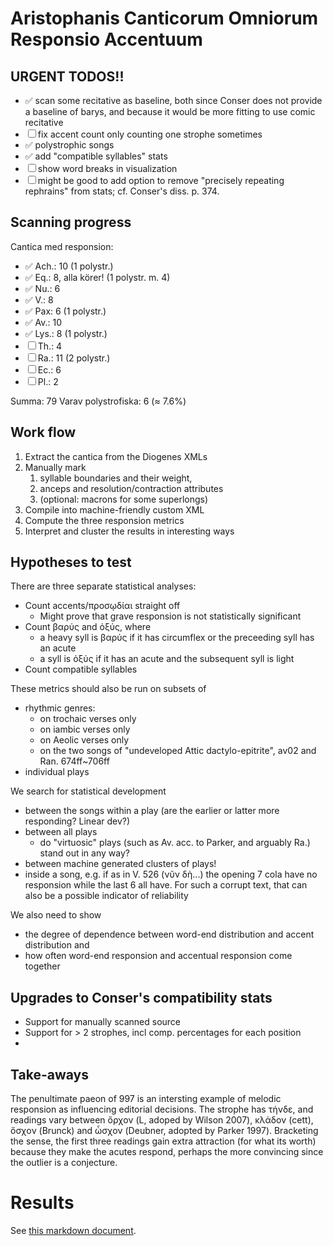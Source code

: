 # Aristophanis Canticorum Omniorum Responsio Accentuum

## URGENT TODOS!!

- ✅ scan some recitative as baseline, both since Conser does not provide a baseline of barys, and because it would be more fitting to use comic recitative 
- ☐ fix accent count only counting one strophe sometimes
- ✅ polystrophic songs
- ✅ add "compatible syllables" stats
- ☐ show word breaks in visualization 
- ☐ might be good to add option to remove "precisely repeating rephrains" from stats; cf. Conser's diss. p. 374.

## Scanning progress

Cantica med responsion: 
- ✅ Ach.: 10 (1 polystr.)
- ✅ Eq.: 8, alla körer! (1 polystr. m. 4)
- ✅ Nu.: 6
- ✅ V.: 8
- ✅ Pax: 6 (1 polystr.)
- ✅ Av.: 10
- ✅ Lys.: 8 (1 polystr.)
- ☐ Th.: 4
- ☐ Ra.: 11 (2 polystr.)
- ☐ Ec.: 6 
- ☐ Pl.: 2 

Summa: 79
Varav polystrofiska: 6 (≈ 7.6%)

## Work flow
1. Extract the cantica from the Diogenes XMLs
2. Manually mark 
   1. syllable boundaries and their weight, 
   2. anceps and resolution/contraction attributes
   3. (optional: macrons for some superlongs)
3. Compile into machine-friendly custom XML
4. Compute the three responsion metrics 
5. Interpret and cluster the results in interesting ways

## Hypotheses to test

There are three separate statistical analyses:

- Count accents/προσῳδίαι straight off
  - Might prove that grave responsion is not statistically significant
- Count βαρύς and ὀξύς, where
  - a heavy syll is βαρύς if it has circumflex or the preceeding syll has an acute 
  - a syll is ὀξύς if it has an acute and the subsequent syll is light
- Count compatible syllables

These metrics should also be run on subsets of 
- rhythmic genres:
  - on trochaic verses only
  - on iambic verses only
  - on Aeolic verses only
  - on the two songs of "undeveloped Attic dactylo-epitrite", av02 and Ran. 674ff~706ff
- individual plays

We search for statistical development
- between the songs within a play (are the earlier or latter more responding? Linear dev?)
- between all plays
  - do "virtuosic" plays (such as Av. acc. to Parker, and arguably Ra.) stand out in any way?
- between machine generated clusters of plays!
- inside a song, e.g. if as in V. 526 (νῦν δὴ...) the opening 7 cola have no responsion while the last 6 all have. For such a corrupt text, that can also be a possible indicator of reliability

We also need to show
- the degree of dependence between word-end distribution and accent distribution and
- how often word-end responsion and accentual responsion come together 

## Upgrades to Conser's compatibility stats

- Support for manually scanned source
- Support for > 2 strophes, incl comp. percentages for each position
- 


## Take-aways

The penultimate paeon of  997 is an intersting example of melodic responsion as influencing editorial decisions. The strophe has τήνδε, and readings vary between ὄρχον (L, adoped by Wilson 2007), κλάδον (cett), ὄσχον (Brunck) and ὦσχον (Deubner, adopted by Parker 1997). Bracketing the sense, the first three readings gain extra attraction (for what its worth) because they make the acutes respond, perhaps the more convincing since the outlier is a conjecture.

# Results

See [this markdown document](RESULT.md). 